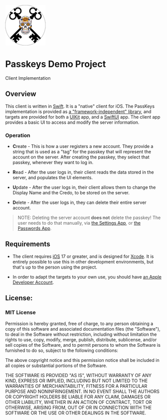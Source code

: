 ![Icon](./Icon.png)

# Passkeys Demo Project

Client Implementation

## Overview

This client is written in [Swift](https://www.swift.org). It is a "native" client for iOS. The PassKeys implementation is provided as [a "framework-independent" library](https://github.com/LittleGreenViper/PassKeysDemo/blob/master/Sources/PassKeysDemo/Shared/Sources/PKD_Handler.swift), and targets are provided for both a [UIKit](https://developer.apple.com/documentation/uikit/) app, and a [SwiftUI](https://developer.apple.com/swiftui/) app. The client app provides a basic UI to access and modify the server information.

### Operation

- **C**reate - This is how a user registers a new account. They provide a string that is used as a "tag" for the passkey that will represent the account on the server. After creating the passkey, they select that passkey, whenever they want to log in.

- **R**ead - After the user logs in, their client reads the data stored in the server, and populates the UI elements.

- **U**pdate - After the user logs in, their client allows them to change the Display Name and the Credo, to be stored on the server.

- **D**elete - After the user logs in, they can delete their entire server account.

> NOTE: Deleting the server account **does not** delete the passkey! The user needs to do that manually, via [the Settings App](https://support.apple.com/guide/iphone/find-settings-iph079e1fe9d/17.0/ios/17.0), or [the Passwords App](https://support.apple.com/en-us/120758).

## Requirements

- The client requires [iOS](https://apple.com/ios) 17 or greater, and is designed for [Xcode](https://developer.apple.com/xcode/). It is entirely possible to use this in other development environments, but that's up to the person using the project.

- In order to adapt the targets to your own use, you should have [an Apple Developer Account](https://developer.apple.com).

## License:

### MIT License

Permission is hereby granted, free of charge, to any person obtaining a copy of this software and associated documentation
files (the "Software"), to deal in the Software without restriction, including without limitation the rights to use, copy,
modify, merge, publish, distribute, sublicense, and/or sell copies of the Software, and to permit persons to whom the
Software is furnished to do so, subject to the following conditions:

The above copyright notice and this permission notice shall be included in all copies or substantial portions of the Software.

THE SOFTWARE IS PROVIDED "AS IS", WITHOUT WARRANTY OF ANY KIND, EXPRESS OR IMPLIED, INCLUDING BUT NOT LIMITED TO THE WARRANTIES
OF MERCHANTABILITY, FITNESS FOR A PARTICULAR PURPOSE AND NONINFRINGEMENT.
IN NO EVENT SHALL THE AUTHORS OR COPYRIGHT HOLDERS BE LIABLE FOR ANY CLAIM, DAMAGES OR OTHER LIABILITY, WHETHER IN AN ACTION OF
CONTRACT, TORT OR OTHERWISE, ARISING FROM, OUT OF OR IN CONNECTION WITH THE SOFTWARE OR THE USE OR OTHER DEALINGS IN THE SOFTWARE.
